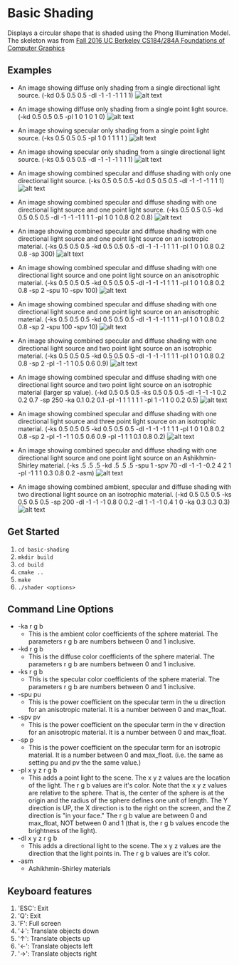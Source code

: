 # Basic Shading

Displays a circular shape that is shaded using the Phong Illumination Model.
The skeleton was from [Fall 2016 UC Berkeley CS184/284A Foundations of Computer Graphics](ps://inst.eecs.berkeley.edu/~cs184/fa16/assignments.html)


## Examples
* An image showing diffuse only shading from a single directional light source. (-kd 0.5 0.5 0.5 -dl -1 -1 -1 1 1 1)
![alt text](img/1.png)

* An image showing diffuse only shading from a single point light source. (-kd 0.5 0.5 0.5 -pl 1 0 1 0 1 0)
![alt text](img/2.png)

* An image showing specular only shading from a single point light source. (-ks 0.5 0.5 0.5 -pl 1 0 1 1 1 1 )
![alt text](img/3.png)

* An image showing specular only shading from a single directional light source. (-ks 0.5 0.5 0.5 -dl -1 -1 -1 1 1 1)
![alt text](img/4.png)

* An image showing combined specular and diffuse shading with only one directional light source. (-ks 0.5 0.5 0.5 -kd 0.5 0.5 0.5 -dl -1 -1 -1 1 1 1)
![alt text](img/5.png)

* An image showing combined specular and diffuse shading with one directional light source and one point light source. (-ks 0.5 0.5 0.5 -kd 0.5 0.5 0.5 -dl -1 -1 -1 1 1 1 -pl 1 0 1 0.8 0.2 0.8)
![alt text](img/6.png)

* An image showing combined specular and diffuse shading with one directional light source and one point light source on an isotropic material. (-ks 0.5 0.5 0.5 -kd 0.5 0.5 0.5 -dl -1 -1 -1 1 1 1 -pl 1 0 1 0.8 0.2 0.8 -sp 300)
![alt text](img/7.png)

* An image showing combined specular and diffuse shading with one directional light source and one point light source on an anisotrophic material. (-ks 0.5 0.5 0.5 -kd 0.5 0.5 0.5 -dl -1 -1 -1 1 1 1 -pl 1 0 1 0.8 0.2 0.8 -sp 2 -spu 10 -spv 100)
![alt text](img/8.png)

* An image showing combined specular and diffuse shading with one directional light source and one point light source on an anisotrophic material. (-ks 0.5 0.5 0.5 -kd 0.5 0.5 0.5 -dl -1 -1 -1 1 1 1 -pl 1 0 1 0.8 0.2 0.8 -sp 2 -spu 100 -spv 10)
![alt text](img/9.png)

* An image showing combined specular and diffuse shading with one directional light source and two point light source on an isotrophic material. (-ks 0.5 0.5 0.5 -kd 0.5 0.5 0.5 -dl -1 -1 -1 1 1 1 -pl 1 0 1 0.8 0.2 0.8 -sp 2 -pl -1 -1 1 0.5 0.6 0.9)
![alt text](img/10.png)

* An image showing combined specular and diffuse shading with one directional light source and two point light source on an isotrophic material (larger sp value). (-kd 0.5 0.5 0.5 -ks 0.5 0.5 0.5 -dl -1 -1 -1 0.2 0.2 0.7 -sp 250 -ka 0.1 0.2 0.1 -pl -1 1 1 1 1 1 -pl 1 -1 1 0 0.2 0.5)
![alt text](img/12.png)

* An image showing combined specular and diffuse shading with one directional light source and three point light source on an isotrophic material. (-ks 0.5 0.5 0.5 -kd 0.5 0.5 0.5 -dl -1 -1 -1 1 1 1 -pl 1 0 1 0.8 0.2 0.8 -sp 2 -pl -1 -1 1 0.5 0.6 0.9 -pl -1 1 1 0.1 0.8 0.2)
![alt text](img/11.png)

* An image showing combined specular and diffuse shading with one directional light source and one point light source on an Ashikhmin-Shirley material. (-ks .5 .5 .5 -kd .5 .5 .5 -spu 1 -spv 70 -dl -1 -1 -0.2 4 2 1 -pl -1 1 1 0.3 0.8 0.2 -asm)
![alt text](img/14.png)

* An image showing combined ambient, specular and diffuse shading with two directional light source on an isotrophic material. (-kd 0.5 0.5 0.5 -ks 0.5 0.5 0.5 -sp 200 -dl -1 -1 -1 0.8 0 0.2 -dl 1 -1 -1 0.4 1 0 -ka 0.3 0.3 0.3)
![alt text](img/15.png)


## Get Started

1. `cd basic-shading`
2. `mkdir build`
3. `cd build`
4. `cmake ..`
5. `make`
6. `./shader <options>`


## Command Line Options
* -ka r g b
    * This is the ambient color coefficients of the sphere material. The parameters r g b are numbers between 0 and 1 inclusive.
* -kd r g b
    * This is the diffuse color coefficients of the sphere material. The parameters r g b are numbers between 0 and 1 inclusive.
* -ks r g b
    * This is the specular color coefficients of the sphere material. The parameters r g b are numbers between 0 and 1 inclusive.
* -spu pu
    * This is the power coefficient on the specular term in the u direction for an anisotropic material. It is a number between 0 and max_float.
* -spv pv
    * This is the power coefficient on the specular term in the v direction for an anisotropic material. It is a number between 0 and max_float.
* -sp p
    * This is the power coefficient on the specular term for an isotropic material. It is a number between 0 and max_float. (i.e. the same as setting pu and pv the the same value.)
* -pl x y z r g b
    * This adds a point light to the scene. The x y z values are the location of the light. The r g b values are it's color. Note that the x y z values are relative to the sphere. That is, the center of the sphere is at the origin and the radius of the sphere defines one unit of length. The Y direction is UP, the X direction is to the right on the screen, and the Z direction is "in your face." The r g b value are between 0 and max_float, NOT between 0 and 1 (that is, the r g b values encode the brightness of the light).
* -dl x y z r g b
    * This adds a directional light to the scene. The x y z values are the direction that the light points in. The r g b values are it's color.
* -asm
    * Ashikhmin-Shirley materials


## Keyboard features
1. 'ESC': Exit
2. 'Q': Exit
3. 'F': Full screen
4. '↓': Translate objects down
5. '↑': Translate objects up
6. '←': Translate objects left
7. '→': Translate objects right
